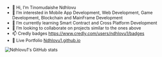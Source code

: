 - 👋 Hi, I’m Tinomudaishe Ndhlovu 
- 👀 I’m interested in Mobile App Development, Web Development, Game Development, Blockchain and MainFrame Development
- 🌱 I’m currently learning Smart Contract and Cross Platform Development
- 💞️ I’m looking to collaborate on projects similar to the ones above 
- 📫 Credly badges https://www.credly.com/users/ndhlovu1/badges
- 🌱 Live Portfolio <a href="https://Ndhlovu1.github.io" target="_blank">Ndhlovu1.github.io</a>

<!---
<a href="https://github.com/ndhlovu1/github-readme-stats">
  <img height=200 align="center" src="https://github-readme-stats.vercel.app/api?username=ndhlovu1&show_icons=true&theme=radical" />
</a> 
-->

![Ndhlovu1's GitHub stats](https://github-readme-stats.vercel.app/api?username=anuraghazra&show_icons=true&theme=radical)

<!---
link
Below is my github link   


<script src="https://platform.linkedin.com/badges/js/profile.js" async defer type="text/javascript">
<div class="badge-base LI-profile-badge" data-locale="en_US" data-size="medium" data-theme="dark" data-type="VERTICAL" data-vanity="tinomudaishe-ndhlovu" data-version="v1"><a class="badge-base__link LI-simple-link" href="https://na.linkedin.com/in/tinomudaishe-ndhlovu?trk=profile-badge">Tinomudaishe Ndhlovu</a>
  </div>         
</script>    
Ndhlovu1/Ndhlovu1 is a ✨ special ✨ repository because its `README.md` (this file) appears on your GitHub profile.
You can click the Preview link to take a look at your changes.

News

News

News

News

News

News

News

News

News

News

News

News

News

News

News

News

News

News

News

News

News

News

News

News

News

News

News

News

News

News




--->



  
